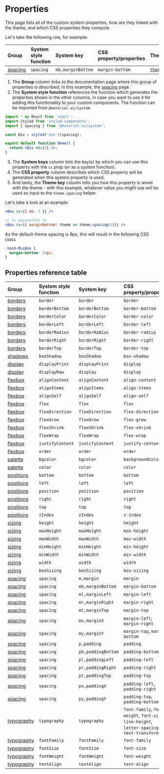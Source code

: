 # Properties

<p class="description">This page lists all of the custom system properties, how are they linked with the theme, and which CSS properties they compute.</p>

Let's take the following row, for example:

| Group                       | System style function | System key        | CSS property/properties | Theme mapping                                                                 |
| :-------------------------- | :-------------------- | :---------------- | :---------------------- | :---------------------------------------------------------------------------- |
| [spacing](/system/spacing/) | `spacing`             | `mb,marginBottom` | `margin-bottom`         | [`theme.spacing(value)`](/customization/default-theme/?expand-path=$.spacing) |

1. The <b>Group</b> column links to the documentation page where this group of properties is described; in this example, the [spacing](/system/spacing/) page.
2. The <b>System style function</b> references the function which generates the properties shown in the other columns, in case you want to use it for adding this functionality to your custom components. The function can be imported from `@material-ui/system`.

```jsx
import * as React from 'react';
import styled from 'styled-components';
import { spacing } from '@material-ui/system';

const Div = styled('div')(spacing);

export default function Demo() {
  return <Div mb={3} />;
}
```

3. The <b>System keys</b> column lists the key(s) by which you can use this property with the `sx` prop (or as a system function).
4. The <b>CSS property</b> column describes which CSS property will be generated when this system property is used.
5. And lastly, the <b>Theme key</b> column tells you how this property is wired with the theme - with this example, whatever value you might use will be used as input to the `theme.spacing` helper.

Let's take a look at an example:

```jsx
<Box sx={{ mb: 3 }} />

// is equivalent to
<Box sx={{ marginBottom: theme => theme.spacing(3)}} />
```

As the default theme spacing is 8px, this will result in the following CSS class

```css
.hash-MuiBox {
  margin-bottom: 24px;
}
```

## Properties reference table

| Group                             | System style function | System key         | CSS property/properties                                                                      | Theme mapping                                                                       |
| :-------------------------------- | :-------------------- | :----------------- | :------------------------------------------------------------------------------------------- | :---------------------------------------------------------------------------------- |
| [borders](/system/borders/)       | `border`              | `border`           | `border`                                                                                     | `${value}px solid`                                                                  |
| [borders](/system/borders/)       | `borderBottom`        | `borderBottom`     | `border-bottom`                                                                              | `${value}px solid`                                                                  |
| [borders](/system/borders/)       | `borderColor`         | `borderColor`      | `border-color`                                                                               | [`theme.palette[value]`](/customization/default-theme/?expand-path=$.palette)       |
| [borders](/system/borders/)       | `borderLeft`          | `borderLeft`       | `border-left`                                                                                | `${value}px solid`                                                                  |
| [borders](/system/borders/)       | `borderRadius`        | `borderRadius`     | `border-radius`                                                                              | [`theme.shape[value]`](/customization/default-theme/?expand-path=$.shape)           |
| [borders](/system/borders/)       | `borderRight`         | `borderRight`      | `border-right`                                                                               | `${value}px solid`                                                                  |
| [borders](/system/borders/)       | `borderTop`           | `borderTop`        | `border-top`                                                                                 | `${value}px solid`                                                                  |
| [shadows](/system/shadows/)       | `boxShadow`           | `boxShadow`        | `box-shadow`                                                                                 | `theme.shadows[value]`                                                              |
| [display](/system/display/)       | `displayPrint`        | `displayPrint`     | `display`                                                                                    | none                                                                                |
| [display](/system/display/)       | `displayRaw`          | `display`          | `display`                                                                                    | none                                                                                |
| [flexbox](/system/flexbox/)       | `alignContent`        | `alignContent`     | `align-content`                                                                              | none                                                                                |
| [flexbox](/system/flexbox/)       | `alignItems`          | `alignItems`       | `align-items`                                                                                | none                                                                                |
| [flexbox](/system/flexbox/)       | `alignSelf`           | `alignSelf`        | `align-self`                                                                                 | none                                                                                |
| [flexbox](/system/flexbox/)       | `flex`                | `flex`             | `flex`                                                                                       | none                                                                                |
| [flexbox](/system/flexbox/)       | `flexDirection`       | `flexDirection`    | `flex-direction`                                                                             | none                                                                                |
| [flexbox](/system/flexbox/)       | `flexGrow`            | `flexGrow`         | `flex-grow`                                                                                  | none                                                                                |
| [flexbox](/system/flexbox/)       | `flexShrink`          | `flexShrink`       | `flex-shrink`                                                                                | none                                                                                |
| [flexbox](/system/flexbox/)       | `flexWrap`            | `flexWrap`         | `flex-wrap`                                                                                  | none                                                                                |
| [flexbox](/system/flexbox/)       | `justifyContent`      | `justifyContent`   | `justify-content`                                                                            | none                                                                                |
| [flexbox](/system/flexbox/)       | `order`               | `order`            | `order`                                                                                      | none                                                                                |
| [palette](/system/palette/)       | `bgcolor`             | `bgcolor`          | `backgroundColor`                                                                            | [`theme.palette[value]`](/customization/default-theme/?expand-path=$.palette)       |
| [palette](/system/palette/)       | `color`               | `color`            | `color`                                                                                      | [`theme.palette[value]`](/customization/default-theme/?expand-path=$.palette)       |
| [positions](/system/positions/)   | `bottom`              | `bottom`           | `bottom`                                                                                     | none                                                                                |
| [positions](/system/positions/)   | `left`                | `left`             | `left`                                                                                       | none                                                                                |
| [positions](/system/positions/)   | `position`            | `position`         | `position`                                                                                   | none                                                                                |
| [positions](/system/positions/)   | `right`               | `right`            | `right`                                                                                      | none                                                                                |
| [positions](/system/positions/)   | `top`                 | `top`              | `top`                                                                                        | none                                                                                |
| [positions](/system/positions/)   | `zIndex`              | `zIndex`           | `z-index`                                                                                    | [`theme.zIndex[value]`](/customization/default-theme/?expand-path=$.zIndex)         |
| [sizing](/system/sizing/)         | `height`              | `height`           | `height`                                                                                     | none                                                                                |
| [sizing](/system/sizing/)         | `maxHeight`           | `maxHeight`        | `max-height`                                                                                 | none                                                                                |
| [sizing](/system/sizing/)         | `maxWidth`            | `maxWidth`         | `max-width`                                                                                  | none                                                                                |
| [sizing](/system/sizing/)         | `minHeight`           | `minHeight`        | `min-height`                                                                                 | none                                                                                |
| [sizing](/system/sizing/)         | `minWidth`            | `minWidth`         | `min-width`                                                                                  | none                                                                                |
| [sizing](/system/sizing/)         | `width`               | `width`            | `width`                                                                                      | none                                                                                |
| [sizing](/system/sizing/)         | `boxSizing`           | `boxSizing`        | `box-sizing`                                                                                 | none                                                                                |
| [spacing](/system/spacing/)       | `spacing`             | `m,margin`         | `margin`                                                                                     | [`theme.spacing(value)`](/customization/default-theme/?expand-path=$.spacing)       |
| [spacing](/system/spacing/)       | `spacing`             | `mb,marginBottom`  | `margin-bottom`                                                                              | [`theme.spacing(value)`](/customization/default-theme/?expand-path=$.spacing)       |
| [spacing](/system/spacing/)       | `spacing`             | `ml,marginLeft`    | `margin-left`                                                                                | [`theme.spacing(value)`](/customization/default-theme/?expand-path=$.spacing)       |
| [spacing](/system/spacing/)       | `spacing`             | `mr,marginRight`   | `margin-right`                                                                               | [`theme.spacing(value)`](/customization/default-theme/?expand-path=$.spacing)       |
| [spacing](/system/spacing/)       | `spacing`             | `mt,marginTop`     | `margin-top`                                                                                 | [`theme.spacing(value)`](/customization/default-theme/?expand-path=$.spacing)       |
| [spacing](/system/spacing/)       | `spacing`             | `mx,marginX`       | `margin-left`, `margin-right`                                                                | [`theme.spacing(value)`](/customization/default-theme/?expand-path=$.spacing)       |
| [spacing](/system/spacing/)       | `spacing`             | `my,marginY`       | `margin-top`, `margin-bottom`                                                                | [`theme.spacing(value)`](/customization/default-theme/?expand-path=$.spacing)       |
| [spacing](/system/spacing/)       | `spacing`             | `p,padding`        | `padding`                                                                                    | [`theme.spacing(value)`](/customization/default-theme/?expand-path=$.spacing)       |
| [spacing](/system/spacing/)       | `spacing`             | `pb,paddingBottom` | `padding-bottom`                                                                             | [`theme.spacing(value)`](/customization/default-theme/?expand-path=$.spacing)       |
| [spacing](/system/spacing/)       | `spacing`             | `pl,paddingLeft`   | `padding-left`                                                                               | [`theme.spacing(value)`](/customization/default-theme/?expand-path=$.spacing)       |
| [spacing](/system/spacing/)       | `spacing`             | `pr,paddingRight`  | `padding-right`                                                                              | [`theme.spacing(value)`](/customization/default-theme/?expand-path=$.spacing)       |
| [spacing](/system/spacing/)       | `spacing`             | `pt,paddingTop`    | `padding-top`                                                                                | [`theme.spacing(value)`](/customization/default-theme/?expand-path=$.spacing)       |
| [spacing](/system/spacing/)       | `spacing`             | `px,paddingX`      | `padding-left`, `padding-right`                                                              | [`theme.spacing(value)`](/customization/default-theme/?expand-path=$.spacing)       |
| [spacing](/system/spacing/)       | `spacing`             | `py,paddingY`      | `padding-top`, `padding-bottom`                                                              | [`theme.spacing(value)`](/customization/default-theme/?expand-path=$.spacing)       |
| [typography](/system/typography/) | `typography`          | `typography`       | `font-family`, `font-weight`, `font-size`, `line-height`, `letter-spacing`, `text-transform` | [`theme.typography[value]`](/customization/default-theme/?expand-path=$.typography) |
| [typography](/system/typography/) | `fontFamily`          | `fontFamily`       | `font-family`                                                                                | [`theme.typography[value]`](/customization/default-theme/?expand-path=$.typography) |
| [typography](/system/typography/) | `fontSize`            | `fontSize`         | `font-size`                                                                                  | [`theme.typography[value]`](/customization/default-theme/?expand-path=$.typography) |
| [typography](/system/typography/) | `fontWeight`          | `fontWeight`       | `font-weight`                                                                                | [`theme.typography[value]`](/customization/default-theme/?expand-path=$.typography) |
| [typography](/system/typography/) | `textAlign`           | `textAlign`        | `text-align`                                                                                 | none                                                                                |
